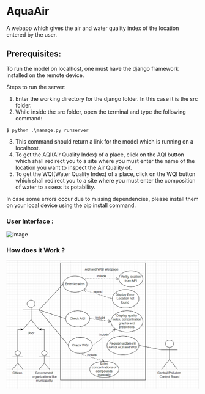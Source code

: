 # AquaAir
A webapp which gives the air and water quality index of the location entered by the user.

## Prerequisites:

To run the model on localhost, one must have the django framework installed on the remote device.

Steps to run the server:
1. Enter the working directory for the django folder. In this case it is the src folder.
2. While inside the src folder, open the terminal and type the following command:
 ```Terminal
 $ python .\manage.py runserver
```
3. This command should return a link for the model which is running on a localhost.
4. To get the AQI(Air Quality Index) of a place, click on the AQI button which shall redirect you to a site where you must enter the name of the location you want to inspect the Air Quality of.
5. To get the WQI(Water Quality Index) of a place, click on the WQI button which shall redirect you to a site where you must enter the composition of water to assess its potability.

In case some errors occur due to missing dependencies, please install them on your local device using the pip install command.

### User Interface :
![image](https://github.com/user-attachments/assets/670e92b5-1b90-4903-b7f2-8faab4229665)



### How does it Work ?

![alt text](https://github.com/Faulty404/AquaAir/blob/main/use%20case%20diagram.png)



